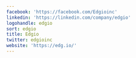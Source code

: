 ```yaml
---
facebook: 'https://facebook.com/Edgioinc'
linkedin: 'https://linkedin.com/company/edgio'
logohandle: edgio
sort: edgio
title: Edgio
twitter: edgioinc
website: 'https://edg.io/'
---
```


